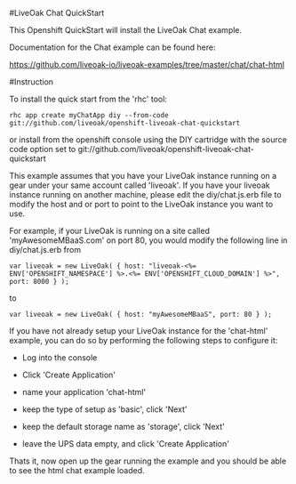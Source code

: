 #LiveOak Chat QuickStart

This Openshift QuickStart will install the LiveOak Chat example.

Documentation for the Chat example can be found here:

https://github.com/liveoak-io/liveoak-examples/tree/master/chat/chat-html

#Instruction

To install the quick start from the 'rhc' tool:

```
rhc app create myChatApp diy --from-code git://github.com/liveoak/openshift-liveoak-chat-quickstart
```

or install from the openshift console using the DIY cartridge with the source code option set to git://github.com/liveoak/openshift-liveoak-chat-quickstart 


This example assumes that you have your LiveOak instance running on a gear under your same account called 'liveoak'. If you have your liveoak instance running on another machine, please edit the diy/chat.js.erb file to modify the host and or port to point to the LiveOak instance you want to use.

For example, if your LiveOak is running on a site called 'myAwesomeMBaaS.com' on port 80, you would modify the following line in diy/chat.js.erb from

```
var liveoak = new LiveOak( { host: "liveoak-<%= ENV['OPENSHIFT_NAMESPACE'] %>.<%= ENV['OPENSHIFT_CLOUD_DOMAIN'] %>", port: 8000 } );
```

to 

```
var liveoak = new LiveOak( { host: "myAwesomeMBaaS", port: 80 } );
```

If you have not already setup your LiveOak instance for the 'chat-html' example, you can do so by performing the following steps to configure it:

* Log into the console

* Click 'Create Application'

* name your application 'chat-html'

* keep the type of setup as 'basic', click 'Next'

* keep the default storage name as 'storage', click 'Next'

* leave the UPS data empty, and click 'Create Application'

Thats it, now open up the gear running the example and you should be able to see the html chat example loaded.
